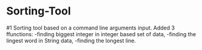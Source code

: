 # Sorting-Tool

#1 Sorting tool based on a command line arguments input. Added 3 ffunctions:
-finding biggest integer in integer based set of data,
-finding the lingest word in String data,
-finding the longest line.
